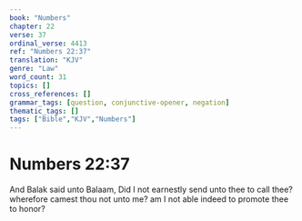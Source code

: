```yaml
---
book: "Numbers"
chapter: 22
verse: 37
ordinal_verse: 4413
ref: "Numbers 22:37"
translation: "KJV"
genre: "Law"
word_count: 31
topics: []
cross_references: []
grammar_tags: [question, conjunctive-opener, negation]
thematic_tags: []
tags: ["Bible","KJV","Numbers"]
---
```


# Numbers 22:37

And Balak said unto Balaam, Did I not earnestly send unto thee to call thee? wherefore camest thou not unto me? am I not able indeed to promote thee to honor?
